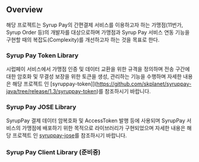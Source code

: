 ## Overview
해당 프로젝트는 Syrup Pay의 간편결제 서비스를 이용하고자 하는 가맹점(11번가, Syrup Order 등)의 개발자를 대상으로하며 가맹점과 Syrup Pay 서비스 연동 기능을 구현할 때의 복잡도(Complexity)를 개선하고자 하는 것을 목표로 한다.

### Syrup Pay Token Library
시럽페이 서비스에서 가맹점 인증 및 데이터 교환을 위한 규격을 정의하며 전송 구간에 대한 암호화 및 무결성 보장을 위한 토큰을 생성, 관리하는 기능을 수행하며 자세한 내용은 해당 프로젝트 인 [syruppay-token]](https://github.com/skplanet/syruppay-java/tree/release/1.3/syruppay-token)를 참조하시기 바랍니다.

### Syrup Pay JOSE Library 
SyrupPay 결제 데이터 암복호화 및 AccessToken 발행 등에 사용되며 SyrupPay 서비스의 가맹점에 배포하기 위한 목적으로 라이브러리가 구현되었으며 자세한 내용은 해당 프로젝트 인 [syruppay-jose](https://github.com/skplanet/syruppay-java/tree/release/1.3/syruppay-jose)를 참조하시기 바랍니다.

### Syrup Pay Client Library (준비중)
